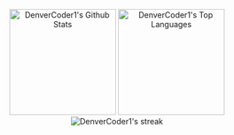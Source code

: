 <div align="center">
  <a href="https://github.com/anuraghazra/github-readme-stats"><img alt="DenverCoder1's Github Stats" src="https://denvercoder1-github-readme-stats.vercel.app/api/?username=aliaa80&show_icons=true&count_private=true&theme=github_dark&hide_border=false" height="192px"/></a>
  <a href="https://github.com/anuraghazra/github-readme-stats"><img alt="DenverCoder1's Top Languages" src="https://github-readme-stats.vercel.app/api/top-langs/?username=aliaa80&langs_count=8&layout=compact&theme=github_dark&hide_border=false" height="192px"/></a>
</div>
<div align="center">
  <img title="🔥 Get streak stats for your profile at git.io/streak-stats" alt="DenverCoder1's streak" src="https://github-readme-streak-stats.herokuapp.com/?user=aliaa80&theme=github_dark&hide_border=false"/>
</div>
